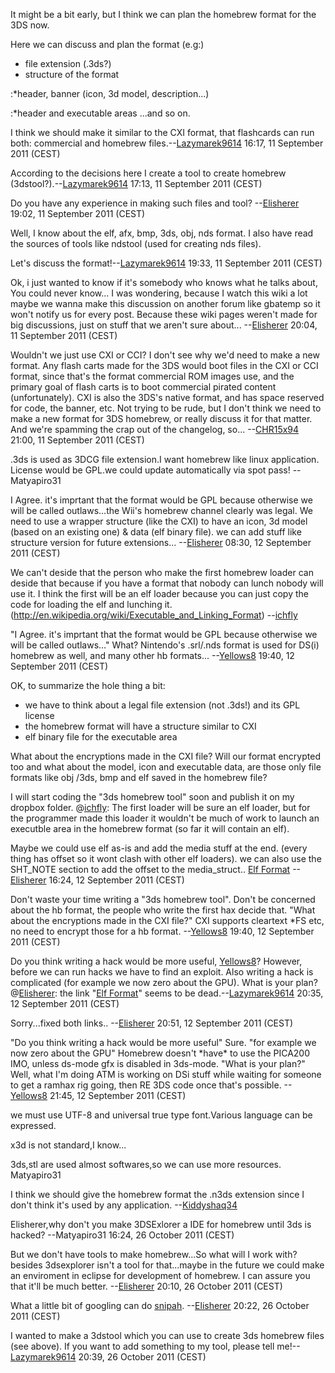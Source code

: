 It might be a bit early, but I think we can plan the homebrew format for
the 3DS now.

Here we can discuss and plan the format (e.g:)

- file extension (.3ds?)
- structure of the format

:\*header, banner (icon, 3d model, description...)

:\*header and executable areas ...and so on.

I think we should make it similar to the CXI format, that flashcards can
run both: commercial and homebrew
files.--[Lazymarek9614](User:Lazymarek9614 "wikilink") 16:17, 11
September 2011 (CEST)

According to the decisions here I create a tool to create homebrew
(3dstool?).--[Lazymarek9614](User:Lazymarek9614 "wikilink") 17:13, 11
September 2011 (CEST)


Do you have any experience in making such files and tool?
--[Elisherer](User:Elisherer "wikilink") 19:02, 11 September 2011 (CEST)

<!-- -->



Well, I know about the elf, afx, bmp, 3ds, obj, nds format. I also have
read the sources of tools like ndstool (used for creating nds files).

<!-- -->



Let's discuss the
format!--[Lazymarek9614](User:Lazymarek9614 "wikilink") 19:33, 11
September 2011 (CEST)


Ok, i just wanted to know if it's somebody who knows what he talks
about, You could never know... I was wondering, because I watch this
wiki a lot maybe we wanna make this discussion on another forum like
gbatemp so it won't notify us for every post. Because these wiki pages
weren't made for big discussions, just on stuff that we aren't sure
about... --[Elisherer](User:Elisherer "wikilink") 20:04, 11 September
2011 (CEST)

<!-- -->



Wouldn't we just use CXI or CCI? I don't see why we'd need to make a new
format. Any flash carts made for the 3DS would boot files in the CXI or
CCI format, since that's the format commercial ROM images use, and the
primary goal of flash carts is to boot commercial pirated content
(unfortunately). CXI is also the 3DS's native format, and has space
reserved for code, the banner, etc. Not trying to be rude, but I don't
think we need to make a new format for 3DS homebrew, or really discuss
it for that matter. And we're spamming the crap out of the changelog,
so... --[CHR15x94](User:CHR15x94 "wikilink") 21:00, 11 September 2011
(CEST)

<!-- -->



.3ds is used as 3DCG file extension.I want homebrew like linux
application. License would be GPL.we could update automatically via spot
pass! --Matyapiro31


I Agree. it's imprtant that the format would be GPL because otherwise we
will be called outlaws...the Wii's homebrew channel clearly was legal.
We need to use a wrapper structure (like the CXI) to have an icon, 3d
model (based on an existing one) & data (elf binary file). we can add
stuff like structure version for future extensions...
--[Elisherer](User:Elisherer "wikilink") 08:30, 12 September 2011 (CEST)


We can't deside that the person who make the first homebrew loader can
deside that because if you have a format that nobody can lunch nobody
will use it. I think the first will be an elf loader because you can
just copy the code for loading the elf and lunching it.
(http://en.wikipedia.org/wiki/Executable_and_Linking_Format)
--[ichfly](User:ichfly "wikilink")


"I Agree. it's imprtant that the format would be GPL because otherwise
we will be called outlaws..." What? Nintendo's .srl/.nds format is used
for DS(i) homebrew as well, and many other hb formats...
--[Yellows8](User:Yellows8 "wikilink") 19:40, 12 September 2011 (CEST)

OK, to summarize the hole thing a bit:

- we have to think about a legal file extension (not .3ds!) and its GPL
  license
- the homebrew format will have a structure similar to CXI
- elf binary file for the executable area

What about the encryptions made in the CXI file? Will our format
encrypted too and what about the model, icon and executable data, are
those only file formats like obj /3ds, bmp and elf saved in the homebrew
file?

I will start coding the "3ds homebrew tool" soon and publish it on my
dropbox folder. @[ichfly](User:ichfly "wikilink"): The first loader will
be sure an elf loader, but for the programmer made this loader it
wouldn't be much of work to launch an executble area in the homebrew
format (so far it will contain an elf).

Maybe we could use elf as-is and add the media stuff at the end. (every
thing has offset so it wont clash with other elf loaders). we can also
use the SHT_NOTE section to add the offset to the media_struct.. [Elf
Format](http://www.skyfree.org/linux/references/ELF_Format.pdf)
--[Elisherer](User:Elisherer "wikilink") 16:24, 12 September 2011 (CEST)

Don't waste your time writing a "3ds homebrew tool". Don't be concerned
about the hb format, the people who write the first hax decide that.
"What about the encryptions made in the CXI file?" CXI supports
cleartext \*FS etc, no need to encrypt those for a hb format.
--[Yellows8](User:Yellows8 "wikilink") 19:40, 12 September 2011 (CEST)


Do you think writing a hack would be more useful,
[Yellows8](User:Yellows8 "wikilink")? However, before we can run hacks
we have to find an exploit. Also writing a hack is complicated (for
example we now zero about the GPU). What is your plan?
@[Elisherer](User:Elisherer "wikilink"): the link "[Elf
Format](http://www.skyfree.org/linux/references/ELF_Format.pdf)" seems
to be dead.--[Lazymarek9614](User:Lazymarek9614 "wikilink") 20:35, 12
September 2011 (CEST)


Sorry...fixed both links.. --[Elisherer](User:Elisherer "wikilink")
20:51, 12 September 2011 (CEST)


"Do you think writing a hack would be more useful" Sure. "for example we
now zero about the GPU" Homebrew doesn't \*have\* to use the PICA200
IMO, unless ds-mode gfx is disabled in 3ds-mode. "What is your plan?"
Well, what I'm doing ATM is working on DSi stuff while waiting for
someone to get a ramhax rig going, then RE 3DS code once that's
possible. --[Yellows8](User:Yellows8 "wikilink") 21:45, 12 September
2011 (CEST)

<!-- -->



we must use UTF-8 and universal true type font.Various language can be
expressed.

<!-- -->



x3d is not standard,I know...

3ds,stl are used almost softwares,so we can use more resources.
Matyapiro31



I think we should give the homebrew format the .n3ds extension since I
don't think it's used by any application.
--[Kiddyshaq34](User:Kiddyshaq34 "wikilink")

Elisherer,why don't you make 3DSExlorer a IDE for homebrew until 3ds is
hacked? --Matyapiro31 16:24, 26 October 2011 (CEST)


But we don't have tools to make homebrew...So what will I work with?
besides 3dsexplorer isn't a tool for that...maybe in the future we could
make an enviroment in eclipse for development of homebrew. I can assure
you that it'll be much better. --[Elisherer](User:Elisherer "wikilink")
20:10, 26 October 2011 (CEST)


What a little bit of googling can do [snipah](http://snipah.com/).
--[Elisherer](User:Elisherer "wikilink") 20:22, 26 October 2011 (CEST)


I wanted to make a 3dstool which you can use to create 3ds homebrew
files (see above). If you want to add something to my tool, please tell
me!--[Lazymarek9614](User:Lazymarek9614 "wikilink") 20:39, 26 October
2011 (CEST)